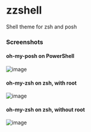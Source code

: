 # zzshell
Shell theme for zsh and posh

### Screenshots
#### oh-my-posh on PowerShell
![image](https://user-images.githubusercontent.com/21094314/127772758-9a70369c-2599-4fce-92c6-cf7c410fae2e.png)

#### oh-my-zsh on zsh, with root
![image](https://user-images.githubusercontent.com/21094314/127772763-457ef211-4261-4c5d-80a8-49345fcb2352.png)

#### oh-my-zsh on zsh, without root
![image](https://user-images.githubusercontent.com/21094314/127772735-e3c2d2e0-3c36-4712-bb03-25dda772e63d.png)

